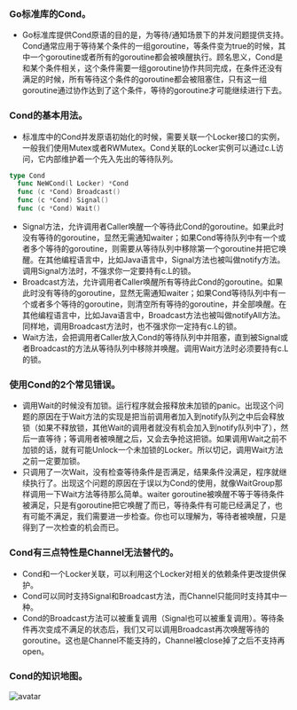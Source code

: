 ### Go标准库的Cond。
- Go标准库提供Cond原语的目的是，为等待/通知场景下的并发问题提供支持。Cond通常应用于等待某个条件的一组goroutine，等条件变为true的时候，其中一个goroutine或者所有的goroutine都会被唤醒执行。顾名思义，Cond是和某个条件相关，这个条件需要一组goroutine协作共同完成，在条件还没有满足的时候，所有等待这个条件的goroutine都会被阻塞住，只有这一组goroutine通过协作达到了这个条件，等待的goroutine才可能继续进行下去。
### Cond的基本用法。
- 标准库中的Cond并发原语初始化的时候，需要关联一个Locker接口的实例，一般我们使用Mutex或者RWMutex。Cond关联的Locker实例可以通过c.L访问，它内部维护着一个先入先出的等待队列。
``` go
type Cond
  func NeWCond(l Locker) *Cond
  func (c *Cond) Broadcast()
  func (c *Cond) Signal()
  func (c *Cond) Wait()
```
- Signal方法，允许调用者Caller唤醒一个等待此Cond的goroutine。如果此时没有等待的goroutine，显然无需通知waiter；如果Cond等待队列中有一个或者多个等待的goroutine，则需要从等待队列中移除第一个goroutine并把它唤醒。在其他编程语言中，比如Java语言中，Signal方法也被叫做notify方法。调用Signal方法时，不强求你一定要持有c.L的锁。
- Broadcast方法，允许调用者Caller唤醒所有等待此Cond的goroutine。如果此时没有等待的goroutine，显然无需通知waiter；如果Cond等待队列中有一个或者多个等待的goroutine，则清空所有等待的goroutine，并全部唤醒。在其他编程语言中，比如Java语言中，Broadcast方法也被叫做notifyAll方法。同样地，调用Broadcast方法时，也不强求你一定持有c.L的锁。
- Wait方法，会把调用者Caller放入Cond的等待队列中并阻塞，直到被Signal或者Broadcast的方法从等待队列中移除并唤醒。调用Wait方法时必须要持有c.L的锁。
### 使用Cond的2个常见错误。
- 调用Wait的时候没有加锁。运行程序就会报释放未加锁的panic。出现这个问题的原因在于Wait方法的实现是把当前调用者加入到notify队列之中后会释放锁（如果不释放锁，其他Wait的调用者就没有机会加入到notify队列中了），然后一直等待；等调用者被唤醒之后，又会去争抢这把锁。如果调用Wait之前不加锁的话，就有可能Unlock一个未加锁的Locker。所以切记，调用Wait方法之前一定要加锁。
- 只调用了一次Wait，没有检查等待条件是否满足，结果条件没满足，程序就继续执行了。出现这个问题的原因在于误以为Cond的使用，就像WaitGroup那样调用一下Wait方法等待那么简单。waiter goroutine被唤醒不等于等待条件被满足，只是有goroutine把它唤醒了而已，等待条件有可能已经满足了，也有可能不满足，我们需要进一步检查。你也可以理解为，等待者被唤醒，只是得到了一次检查的机会而已。
### Cond有三点特性是Channel无法替代的。
- Cond和一个Locker关联，可以利用这个Locker对相关的依赖条件更改提供保护。
- Cond可以同时支持Signal和Broadcast方法，而Channel只能同时支持其中一种。
- Cond的Broadcast方法可以被重复调用（Signal也可以被重复调用）。等待条件再次变成不满足的状态后，我们又可以调用Broadcast再次唤醒等待的goroutine。这也是Channel不能支持的，Channel被close掉了之后不支持再open。
### Cond的知识地图。
![avatar](https://static001.geekbang.org/resource/image/47/5d/477157d2dbe1b7e4511f56c2c9c2105d.jpg)